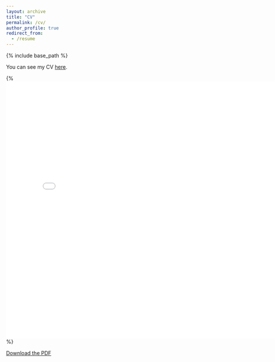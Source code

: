 ```yaml
---
layout: archive
title: "CV"
permalink: /cv/
author_profile: true
redirect_from:
  - /resume
---
```


{% include base_path %}

You can see my CV [here](/files/cv_zhuolu_gao.pdf).

{% <embed 
  src="{{ site.baseurl }}/files/cv_zhuolu_gao.pdf" 
  width="800" 
  height="700" 
  type='application/pdf'
/>%}

<div class="pdf-container">
  <object 
    data="{{ site.baseurl }}/files/cv_zhuolu_gao.pdf" 
    type="application/pdf">
    <p>
      <a href="{{ site.baseurl }}/files/cv_zhuolu_gao.pdf">Download the PDF</a>
    </p>
  </object>
</div>


